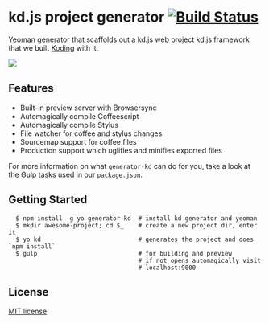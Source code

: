 # kd.js project generator [![Build Status](https://secure.travis-ci.org/gokmen/generator-kd.svg?branch=master)](http://travis-ci.org/gokmen/generator-kd)

[Yeoman](http://yeoman.io) generator that scaffolds out a kd.js web project
[kd.js](http://kd.io) framework that we built [Koding](https://koding.com) with it.

![](http://take.ms/2x3kM)

## Features

* Built-in preview server with Browsersync
* Automagically compile Coffeescript
* Automagically compile Stylus
* File watcher for coffee and stylus changes
* Sourcemap support for coffee files
* Production support which uglifies and minifies exported files

For more information on what `generator-kd` can do for you, take a look at the [Gulp tasks](https://github.com/gokmen/generator-kd/blob/master/app/templates/_package.json) used in our `package.json`.

## Getting Started

```
  $ npm install -g yo generator-kd  # install kd generator and yeoman
  $ mkdir awesome-project; cd $_    # create a new project dir, enter it
  $ yo kd                           # generates the project and does `npm install`
  $ gulp                            # for building and preview
                                    # if not opens automagically visit
                                    # localhost:9000
```

## License

[MIT license](http://opensource.org/licenses/mit-license.php)